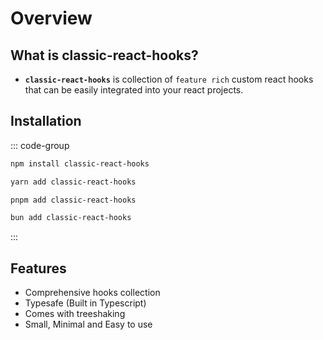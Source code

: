 # Overview

## What is **classic-react-hooks**?

-  **`classic-react-hooks`** is collection of `feature rich` custom react hooks that can be easily integrated into your react projects.

## Installation

::: code-group

```bash [npm]
npm install classic-react-hooks
```

```bash [yarn]
yarn add classic-react-hooks
```

```bash [pnpm]
pnpm add classic-react-hooks
```

```bash [bun]
bun add classic-react-hooks
```

:::

## Features

-  Comprehensive hooks collection
-  Typesafe (Built in Typescript)
-  Comes with treeshaking
-  Small, Minimal and Easy to use
